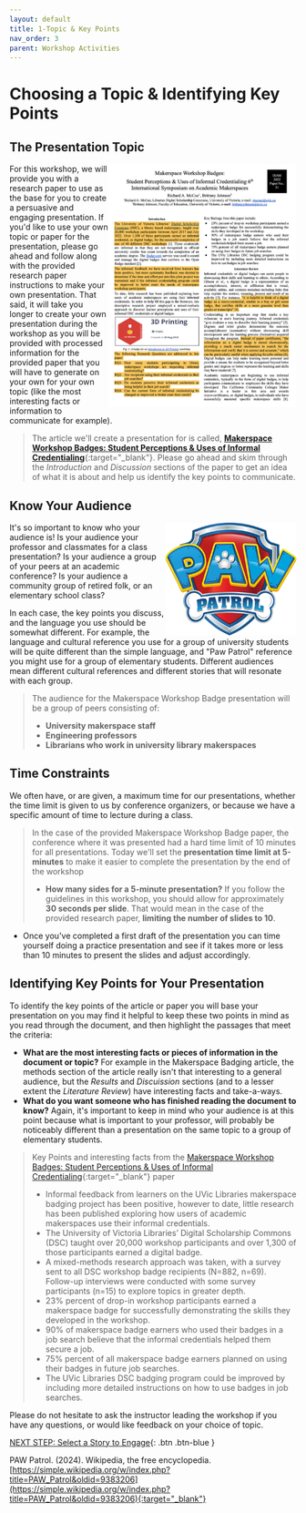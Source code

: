```yaml
---
layout: default
title: 1-Topic & Key Points
nav_order: 3
parent: Workshop Activities
---
```

# Choosing a Topic & Identifying Key Points
## The Presentation Topic
<a href="" target="_blank"><img src="images/topic-01-article.png" style="float:right;width:330px;" alt="image description"></a>
For this workshop, we will provide you with a research paper to use as the base for you to create a persuasive and engaging presentation. If you'd like to use your own topic or paper for the presentation, please go ahead and follow along with the provided research paper instructions to make your own presentation. That said, it will take you longer to create your own presentation during the workshop as you will be provided with processed information for the provided paper that you will have to generate on your own for your own topic (like the most interesting facts or information to communicate for example).

> The article we'll create a presentation for is called, [**Makerspace Workshop Badges: Student Perceptions & Uses of Informal Credentialing**](images/makerspace-badge-paper.pdf){:target="_blank"}. Please go ahead and skim through the _Introduction_ and _Discussion_ sections of the paper to get an idea of what it is about and help us identify the key points to communicate.

## Know Your Audience
<img src="images/paw-patrol-logo.png" style="float:right;width:230px;" alt="image description">
It's so important to know who your audience is! Is your audience your professor and classmates for a class presentation? Is your audience a group of your peers at an academic conference? Is your audience a community group of retired folk, or an elementary school class? 

In each case, the key points you discuss, and the language you use should be somewhat different. For example, the language and cultural reference you use for a group of university students will be quite different than the simple language, and "Paw Patrol" reference you might use for a group of elementary students. Different audiences mean different cultural references and different stories that will resonate with each group.

> The audience for the Makerspace Workshop Badge presentation will be a group of peers consisting of:
> - **University makerspace staff**
> - **Engineering professors**
> - **Librarians who work in university library makerspaces**

## Time Constraints
We often have, or are given, a maximum time for our presentations, whether the time limit is given to us by conference organizers, or because we have a specific amount of time to lecture during a class. 
> In the case of the provided Makerspace Workshop Badge paper, the conference where it was presented had a hard time limit of 10 minutes for all presentations. Today we'll set the **presentation time limit at 5-minutes** to make it easier to complete the presentation by the end of the workshop
> - **How many sides for a 5-minute presentation?** If you follow the guidelines in this workshop, you should allow for approximately **30 seconds per slide**. That would mean in the case of the provided research paper, **limiting the number of slides to 10**. 
- Once you've completed a first draft of the presentation you can time yourself doing a practice presentation and see if it takes more or less than 10 minutes to present the slides and adjust accordingly.

## Identifying Key Points for Your Presentation
To identify the key points of the article or paper you will base your presentation on you may find it helpful to keep these two points in mind as you read through the document, and then highlight the passages that meet the criteria:
- **What are the most interesting facts or pieces of information in the document or topic?** For example in the Makerspace Badging article, the methods section of the article really isn't that interesting to a general audience, but the _Results_ and _Discuission_ sections (and to a lesser extent the _Literature Review_) have interesting facts and take-a-ways.
- **What do you want someone who has finished reading the document to know?** Again, it's important to keep in mind who your audience is at this point because what is important to your professor, will probably be noticeably different than a presentation on the same topic to a group of elementary students.

>Key Points and interesting facts from the [Makerspace Workshop Badges: Student Perceptions & Uses of Informal Credentialing](images/makerspace-badge-paper.pdf){:target="_blank"} paper
> - Informal feedback from learners on the UVic Libraries makerspace badging project has been positive, however to date, little research has been published exploring how users of academic makerspaces use their informal credentials.
> - The University of Victoria Libraries’ Digital Scholarship Commons (DSC) taught over 20,000 workshop participants and over 1,300 of those participants earned a digital badge.
> - A mixed-methods research approach was taken, with a survey sent to all DSC workshop badge recipients (N=882, n=69). Follow-up interviews were conducted with some survey participants (n=15) to explore topics in greater depth.
> - 23% percent of drop-in workshop participants earned a makerspace badge for successfully demonstrating the skills they developed in the workshop.
> - 90% of makerspace badge earners who used their badges in a job search believe that the informal credentials helped them secure a job.
> - 75% percent of all makerspace badge earners planned on using their badges in future job searches.
> - The UVic Libraries DSC badging program could be improved by including more detailed instructions on how to use badges in job searches.

Please do not hesitate to ask the instructor leading the workshop if you have any questions, or would like feedback on your choice of topic.

[NEXT STEP: Select a Story to Engage](story.html){: .btn .btn-blue }

PAW Patrol. (2024). Wikipedia, the free encyclopedia. [https://simple.wikipedia.org/w/index.php?title=PAW_Patrol&oldid=9383206](https://simple.wikipedia.org/w/index.php?title=PAW_Patrol&oldid=9383206){:target="_blank"}

